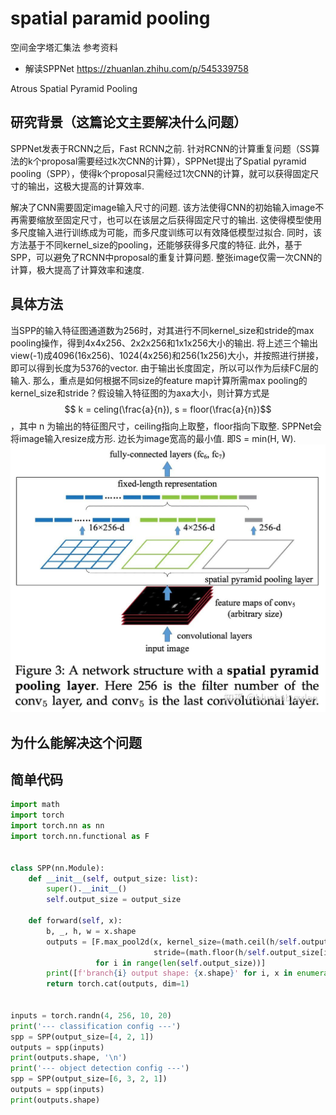 # spatial paramid pooling

空间金字塔汇集法
参考资料
- 解读SPPNet https://zhuanlan.zhihu.com/p/545339758



Atrous Spatial Pyramid Pooling

## 研究背景（这篇论文主要解决什么问题）

SPPNet发表于RCNN之后，Fast RCNN之前. 针对RCNN的计算重复问题（SS算法的k个proposal需要经过k次CNN的计算），SPPNet提出了Spatial pyramid pooling（SPP），使得k个proposal只需经过1次CNN的计算，就可以获得固定尺寸的输出，这极大提高的计算效率.

解决了CNN需要固定image输入尺寸的问题. 该方法使得CNN的初始输入image不再需要缩放至固定尺寸，也可以在该层之后获得固定尺寸的输出. 这使得模型使用多尺度输入进行训练成为可能，而多尺度训练可以有效降低模型过拟合. 同时，该方法基于不同kernel_size的pooling，还能够获得多尺度的特征. 此外，基于SPP，可以避免了RCNN中proposal的重复计算问题. 整张image仅需一次CNN的计算，极大提高了计算效率和速度.

## 具体方法

当SPP的输入特征图通道数为256时，对其进行不同kernel_size和stride的max pooling操作，得到4x4x256、2x2x256和1x1x256大小的输出. 将上述三个输出view(-1)成4096(16x256)、1024(4x256)和256(1x256)大小，并按照进行拼接，即可以得到长度为5376的vector. 由于输出长度固定，所以可以作为后续FC层的输入. 那么，重点是如何根据不同size的feature map计算所需max pooling的kernel_size和stride？假设输入特征图的为axa大小，则计算方式是
$$ k = celing(\frac{a}{n}), s = floor(\frac{a}{n})$$
，其中
n 为输出的特征图尺寸，ceiling指向上取整，floor指向下取整.
SPPNet会将image输入resize成方形. 边长为image宽高的最小值. 即S = min(H, W).
![spp_1](https://github.com/RessCris2/cv_info/blob/main/imgs/spp_1.jpg)
## 为什么能解决这个问题

## 简单代码
```python
import math
import torch
import torch.nn as nn
import torch.nn.functional as F


class SPP(nn.Module):
    def __init__(self, output_size: list):
        super().__init__()
        self.output_size = output_size
        
    def forward(self, x):
        b, _, h, w = x.shape
        outputs = [F.max_pool2d(x, kernel_size=(math.ceil(h/self.output_size[i]), math.ceil(w/self.output_size[i])), 
                                stride=(math.floor(h/self.output_size[i]), math.floor(w/self.output_size[i]))).view(b, -1)
                   for i in range(len(self.output_size))]
        print([f'branch{i} output shape: {x.shape}' for i, x in enumerate(outputs)])
        return torch.cat(outputs, dim=1)
   
   
inputs = torch.randn(4, 256, 10, 20)
print('--- classification config ---')
spp = SPP(output_size=[4, 2, 1])
outputs = spp(inputs)
print(outputs.shape, '\n')
print('--- object detection config ---')
spp = SPP(output_size=[6, 3, 2, 1])
outputs = spp(inputs)
print(outputs.shape)
```
